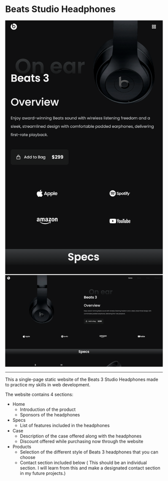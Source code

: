# Beats Studio Headphones

![Beats Studio Headphones](img/BeatsStudioHeadphones-mobile-screenshot.png)
![Beats Studio Headphones](img/BeatsStudioHeadphones-desktop-screenshot.png)

---

This a single-page static website of the Beats 3 Studio Headphones made to practice my skills in web development.

The website contains 4 sections:

-  Home
   -  Introduction of the product
   -  Sponsors of the headphones
-  Specs
   -  List of features included in the headphones
-  Case
   -  Description of the case offered along with the headphones
   -  Discount offered while purchasing now through the website
-  Products
   -  Selection of the different style of Beats 3 headphones that you can choose
   -  Contact section included below ( This should be an individual section. I will learn from this and make a designated contact section in my future projects.)
